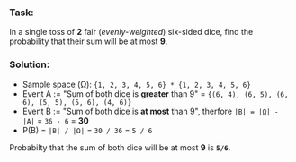 ### Task:
In a single toss of **2** fair (_evenly-weighted_) six-sided dice, find the probability that their sum will be at most **9**.

### Solution:

- Sample space (Ω): `{1, 2, 3, 4, 5, 6} * {1, 2, 3, 4, 5, 6}`
- Event A := "Sum of both dice is **greater** than 9" = `{(6, 4), (6, 5), (6, 6), (5, 5), (5, 6), (4, 6)}`
- Event B := "Sum of both dice is **at most** than 9", therfore `|B| = |Ω| - |A|` = `36 - 6` = **30**
- P(B) = `|B| / |Ω|` = `30 / 36` = `5 / 6`

Probabilty that the sum of both dice will be at most **9** is **`5/6`**.
